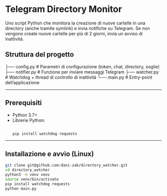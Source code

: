 # Telegram Directory Monitor

Uno script Python che monitora la creazione di nuove cartelle in una directory (anche tramite symlink) e invia notifiche su Telegram. Se non vengono create nuove cartelle per più di 2 giorni, invia un avviso di inattività.

## Struttura del progetto

├── config.py # Parametri di configurazione (token, chat, directory, soglie)
├── notifier.py # Funzione per inviare messaggi Telegram
├── watcher.py # Watchdog + thread di controllo di inattività
└── main.py # Entry-point dell’applicazione


---

## Prerequisiti

- Python 3.7+
- Librerie Python:
  ```bash

  pip install watchdog requests

---

## Installazione e avvio (Linux)

 ```bash
git clone git@github.com:dani-zak/directory_watcher.git
cd directory_watcher
python3 -m venv venv
source venv/bin/activate
pip install watchdog requests
python main.py